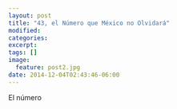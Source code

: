 ```yaml
---
layout: post
title: "43, el Número que México no Olvidará"
modified:
categories: 
excerpt:
tags: []
image: 
  feature: post2.jpg
date: 2014-12-04T02:43:46-06:00
---
```


El número

